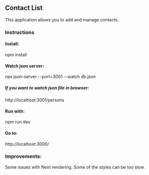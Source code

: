 ## Contact List

This application allows you to add and manage contacts.

### Instructions 

#### Install:
npm install 

#### Watch json server:

npx json-server --port=3001 --watch db.json

##### If you want to watch json file in browser:
http://localhost:3001/persons

#### Run with:
npm run dev

#### Go to:
http://localhost:3000/


### Improvements: 

Some issues with Next rendering. Some of the styles can be too slow. 
